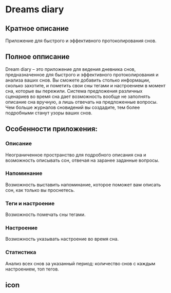 # Dreams diary 

## Кратное описание
Приложение для быстрого и эффективного протоколирования снов.

## Полное опписание
Dream diary – это приложение для ведения дневника снов, предназначенное для быстрого и эффективного протоколирования и анализа ваших снов. Вы сможете добавить столько информации, сколько захотите, и пометить свои сны тегами и настроением в момент сна, которые вы пережили. 
Система предложения различных сценариев во время сна дает возможность вообще не заполнять описание сна вручную, а лишь отвечать на предложенные вопросы. 
Чем больше журналов сновидений вы создадите, тем более подробными станут узоры ваших снов.

## Особенности приложения:
### Описание
Неограниченное пространство для подробного описания сна и возможность описывать сон, отвечая на заранее заданные вопросы. 

### Напоминание
Возможность выставить напоминание, которое поможет вам описать сон, как только вы проснетесь.

### Теги и настроение
Возможность помечать сны тегами.

### Настроение 
Возможность указывать настроение во время сна.

### Статистика
Анализ всех снов за указанный период: количество снов с каждым настроением, топ тегов.

## icon

